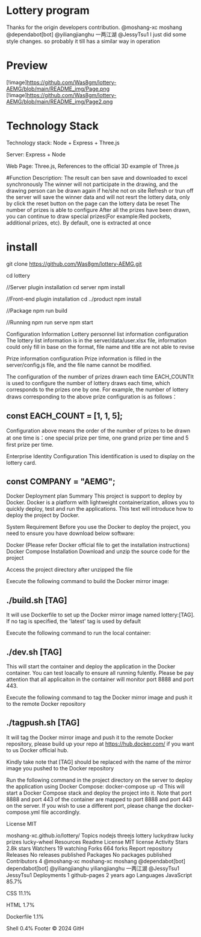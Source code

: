 # Lottery program
Thanks for the origin developers contribution.
@moshang-xc moshang 
@dependabot[bot]
@yiliangjianghu 一两江湖
@JessyTsu1
I just did some style changes.
so  probably it till has a similar way in operation
# Preview
[!image]https://github.com/Was8gm/lottery-AEMG/blob/main/README_img/Page.png
[!image]https://github.com/Was8gm/lottery-AEMG/blob/main/README_img/Page2.png
# Technology Stack
Technology stack: Node + Express + Three.js

Server: Express + Node

Web Page: Three.js, References to the official 3D example of Three.js

#Function Description:
The result can ben save and downloaded to excel synchronously
The winner will not participate in the drawing, and the drawing person can be drawn again if he/she not on site
Refresh or trun off the server will save the winner data and will not resrt the lottery data, only by click the reset button on the page can the lottery data be reset
The number of prizes is able to configure
After all the prizes have been drawn, you can continue to draw special prizes(For example:Red pockets, additional prizes, etc). By default, one is extracted at once



# install
git clone https://github.com/Was8gm/lottery-AEMG.git

cd lottery

//Server plugin installation
cd server
npm install

//Front-end plugin installation
cd ../product
npm install

//Package
npm run build

//Running
npm run serve
npm start

Configuration Information
Lottery personnel list information configuration
The lottery list information is in the server/data/user.xlsx file, information could only fill in base on the format, file name and title are not able to revise

Prize information configuration
Prize information is filled in the server/config.js file, and the file name cannot be modified.

The configuration of the number of prizes drawn each time
EACH_COUNTIt is used to configure the number of lottery draws each time, which corresponds to the prizes one by one. For example, the number of lottery draws corresponding to the above prize configuration is as follows：

const EACH_COUNT = [1, 1, 5];
----------------------------------------------------------------------------------------------------------------------------------------------------------------------------------------
Configuration above means the order of the number of prizes to be drawn at one time is：one special prize per time, one grand prize per time and 5 first prize per time.

Enterprise Identity Configuration
This identification is used to display on the lottery card.

const COMPANY = "AEMG";
----------------------------------------------------------------------------------------------------------------------------------------------------------------------------------------
Docker Deployment plan
Summary
This project is support to deploy by Docker. Docker is a platform with lightweight containerization, allows you to quickly deploy, test and run the applications. This text will introduce how to deploy the project by Docker.

System Requirement
Before you use the Docker to deploy the project, you need to ensure you have download below software:

Docker (Please refer Docker official file to get the installation instructions)
Docker Compose
Installation
Download and unzip the source code for the project

Access the project directory after unzipped the file

Execute the following command to build the Docker mirror image:

./build.sh [TAG]
----------------------------------------------------------------------------------------------------------------------------------------------------------------------------------------
It will use Dockerfile to set up the Docker mirror image named lottery:[TAG]. If no tag is specified, the 'latest' tag is used by default

Execute the following command to run the local container:

./dev.sh [TAG]
----------------------------------------------------------------------------------------------------------------------------------------------------------------------------------------
This will start the container and deploy the application in the Docker container. You can test loacally to ensure all running fulently.
Please be pay attention that all applicaiton in the container will monitor port 8888 and port 443.

Execute the following command to tag the Docker mirror image and push it to the remote Docker repository

./tagpush.sh [TAG]
----------------------------------------------------------------------------------------------------------------------------------------------------------------------------------------
It will tag the Docker mirror image and push it to the remote Docker repository, please build up your repo at https://hub.docker.com/ if you want to us Docker official hub.


Kindly take note that [TAG] should be replaced with the name of the mirror image you pushed to the Docker repository

Run the following command in the project directory on the server to deploy the application using Docker Compose:
docker-compose up -d
This will start a Docker Compose stack and deploy the project into it. Note that port 8888 and port 443 of the container are mapped to port 8888 and port 443 on the server. If you wish to use a different port, please change the docker-compose.yml file accordingly.

License
MIT


moshang-xc.github.io/lottery/
Topics
nodejs threejs lottery luckydraw lucky prizes lucky-wheel
Resources
 Readme
License
 MIT license
 Activity
Stars
 2.8k stars
Watchers
 19 watching
Forks
 664 forks
Report repository
Releases
No releases published
Packages
No packages published
Contributors
4
@moshang-xc
moshang-xc moshang
@dependabot[bot]
dependabot[bot]
@yiliangjianghu
yiliangjianghu 一两江湖
@JessyTsu1
JessyTsu1
Deployments
1
 github-pages 2 years ago
Languages
JavaScript
85.7%
 
CSS
11.1%
 
HTML
1.7%
 
Dockerfile
1.1%
 
Shell
0.4%
Footer
© 2024 GitH
